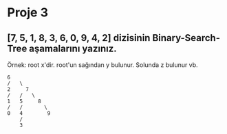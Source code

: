 # Proje 3
## [7, 5, 1, 8, 3, 6, 0, 9, 4, 2] dizisinin Binary-Search-Tree aşamalarını yazınız.

Örnek: root x'dir. root'un sağından y bulunur. Solunda z bulunur vb.
```
6
/   \
2     7
/   /   \
1   5     8
/   /       \
0   4        9
    /
    3
```
